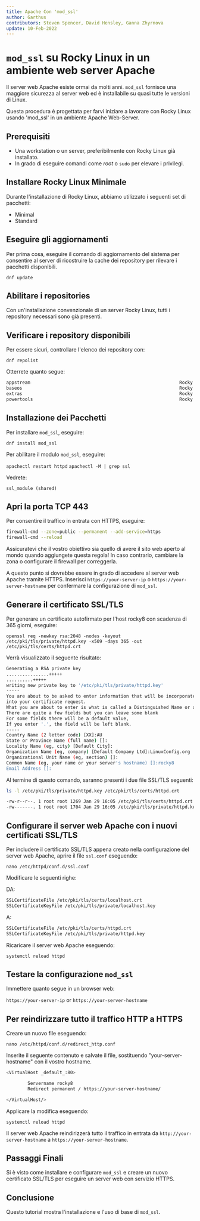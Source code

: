 ```yaml
---
title: Apache Con 'mod_ssl'
author: Garthus
contributors: Steven Spencer, David Hensley, Ganna Zhyrnova
update: 10-Feb-2022
---
```


# `mod_ssl` su Rocky Linux in un ambiente web server Apache

Il server web Apache esiste ormai da molti anni. `mod_ssl` fornisce una maggiore sicurezza al server web ed è installabile su quasi tutte le versioni di Linux.

Questa procedura è progettata per farvi iniziare a lavorare con Rocky Linux usando 'mod_ssl' in un ambiente Apache Web-Server.

## Prerequisiti

* Una workstation o un server, preferibilmente con Rocky Linux già installato.
* In grado di eseguire comandi come *root* o `sudo` per elevare i privilegi.

## Installare Rocky Linux Minimale

Durante l'installazione di Rocky Linux, abbiamo utilizzato i seguenti set di pacchetti:

* Minimal
* Standard

## Eseguire gli aggiornamenti

Per prima cosa, eseguire il comando di aggiornamento del sistema per consentire al server di ricostruire la cache dei repository per rilevare i pacchetti disponibili.

`dnf update`

## Abilitare i repositories

Con un'installazione convenzionale di un server Rocky Linux, tutti i repository necessari sono già presenti.

## Verificare i repository disponibili

Per essere sicuri, controllare l'elenco dei repository con:

`dnf repolist`

Otterrete quanto segue:

```bash
appstream                                                        Rocky Linux 8 - AppStream
baseos                                                           Rocky Linux 8 - BaseOS
extras                                                           Rocky Linux 8 - Extras
powertools                                                       Rocky Linux 8 - PowerTools
```

## Installazione dei Pacchetti

Per installare `mod_ssl`, eseguire:

`dnf install mod_ssl`

Per abilitare il modulo `mod_ssl`, eseguire:

`apachectl restart httpd` `apachectl -M | grep ssl`

Vedrete:

  `ssl_module (shared)`

## Apri la porta TCP 443

Per consentire il traffico in entrata con HTTPS, eseguire:

```bash
firewall-cmd --zone=public --permanent --add-service=https
firewall-cmd --reload
```

Assicuratevi che il vostro obiettivo sia quello di avere il sito web aperto al mondo quando aggiungete questa regola! In caso contrario, cambiare la zona o configurare il firewall per correggerla.

A questo punto si dovrebbe essere in grado di accedere al server web Apache tramite HTTPS. Inserisci `https://your-server-ip` o `https://your-server-hostname` per confermare la configurazione di `mod_ssl`.

## Generare il certificato SSL/TLS

Per generare un certificato autofirmato per l'host rocky8 con scadenza di 365 giorni, eseguire:

`openssl req -newkey rsa:2048 -nodes -keyout /etc/pki/tls/private/httpd.key -x509 -days 365 -out /etc/pki/tls/certs/httpd.crt`

Verrà visualizzato il seguente risultato:

```bash
Generating a RSA private key
................+++++
..........+++++
writing new private key to '/etc/pki/tls/private/httpd.key'
-----
You are about to be asked to enter information that will be incorporated
into your certificate request.
What you are about to enter is what is called a Distinguished Name or a DN.
There are quite a few fields but you can leave some blank
For some fields there will be a default value,
If you enter '.', the field will be left blank.
-----
Country Name (2 letter code) [XX]:AU
State or Province Name (full name) []:
Locality Name (eg, city) [Default City]:
Organization Name (eg, company) [Default Company Ltd]:LinuxConfig.org
Organizational Unit Name (eg, section) []:
Common Name (eg, your name or your server's hostname) []:rocky8
Email Address []:
```

Al termine di questo comando, saranno presenti i due file SSL/TLS seguenti:

```bash
ls -l /etc/pki/tls/private/httpd.key /etc/pki/tls/certs/httpd.crt

-rw-r--r--. 1 root root 1269 Jan 29 16:05 /etc/pki/tls/certs/httpd.crt
-rw-------. 1 root root 1704 Jan 29 16:05 /etc/pki/tls/private/httpd.key
```

## Configurare il server web Apache con i nuovi certificati SSL/TLS

Per includere il certificato SSL/TLS appena creato nella configurazione del server web Apache, aprire il file `ssl.conf` eseguendo:

`nano /etc/httpd/conf.d/ssl.conf`

Modificare le seguenti righe:

DA:

```bash
SSLCertificateFile /etc/pki/tls/certs/localhost.crt
SSLCertificateKeyFile /etc/pki/tls/private/localhost.key
```

A:

```bash
SSLCertificateFile /etc/pki/tls/certs/httpd.crt
SSLCertificateKeyFile /etc/pki/tls/private/httpd.key
```

Ricaricare il server web Apache eseguendo:

`systemctl reload httpd`

## Testare la configurazione `mod_ssl`

Immettere quanto segue in un browser web:

`https://your-server-ip` or `https://your-server-hostname`

## Per reindirizzare tutto il traffico HTTP a HTTPS

Creare un nuovo file eseguendo:

`nano /etc/httpd/conf.d/redirect_http.conf`

Inserite il seguente contenuto e salvate il file, sostituendo "your-server-hostname" con il vostro hostname.

```bash
<VirtualHost _default_:80>

        Servername rocky8
        Redirect permanent / https://your-server-hostname/

</VirtualHost/>
```

Applicare la modifica eseguendo:

`systemctl reload httpd`

Il server web Apache reindirizzerà tutto il traffico in entrata da `http://your-server-hostname` a `https://your-server-hostname`.

## Passaggi Finali

Si è visto come installare e configurare `mod_ssl` e creare un nuovo certificato SSL/TLS per eseguire un server web con servizio HTTPS.

## Conclusione

Questo tutorial mostra l'installazione e l'uso di base di `mod_ssl`.
